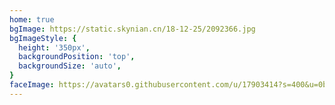 ```yaml
---
home: true
bgImage: https://static.skynian.cn/18-12-25/2092366.jpg
bgImageStyle: {
  height: '350px',
  backgroundPosition: 'top',
  backgroundSize: 'auto',
}
faceImage: https://avatars0.githubusercontent.com/u/17903414?s=400&u=0b31de6e956cd2d8a78adcd747005dc142cb6ef2&v=4
---
```

